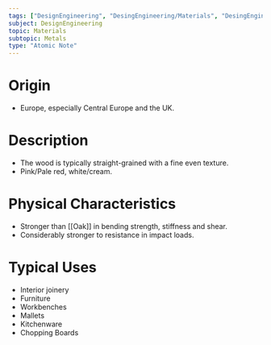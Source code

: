 ```yaml
---
tags: ["DesignEngineering", "DesingEngineering/Materials", "DesingEngineering/Materials/Timbers", "DesingEngineering/Materials/Timbers/Materials"]
subject: DesignEngineering
topic: Materials
subtopic: Metals
type: "Atomic Note"
---
```


# Origin
 - Europe, especially Central Europe and the UK.

# Description
 - The wood is typically straight-grained with a fine even texture.
 - Pink/Pale red, white/cream. 
  
# Physical Characteristics 
 - Stronger than [[Oak]] in bending strength, stiffness and shear.
 - Considerably stronger to resistance in impact loads.

# Typical Uses
 - Interior joinery
 - Furniture
 - Workbenches
 - Mallets
 - Kitchenware
 - Chopping Boards